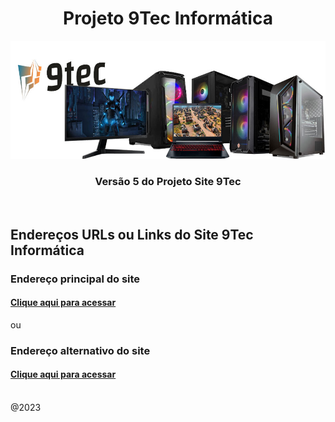 <div align="center">
<h1>Projeto 9Tec Informática</h1>
<img src="img/banner.jpg" width="800px"/>
<h3>Versão 5 do Projeto Site 9Tec</h3>
</div>
<br/>

## Endereços URLs ou Links do Site 9Tec Informática

<h3> Endereço principal do site </h3>
<h4><a href="https://projeto9tec.caiorodriguesportfolios.com.br/">Clique aqui para acessar</a></h4>

ou

<h3>Endereço alternativo do site </h3>
<h4><a href="http://projeto9tecinformatica.epizy.com/">Clique aqui para acessar</a></h4>


<br/>
@2023
